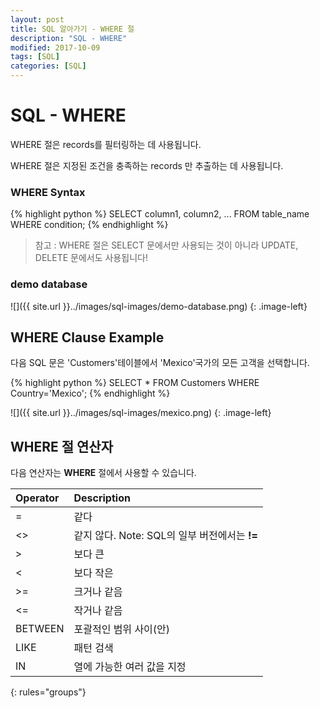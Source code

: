 ```yaml
---
layout: post
title: SQL 알아가기 - WHERE 절
description: "SQL - WHERE"
modified: 2017-10-09
tags: [SQL]
categories: [SQL]
---
```


# SQL - WHERE

WHERE 절은 records를 필터링하는 데 사용됩니다. 

WHERE 절은 지정된 조건을 충족하는 records 만 추출하는 데 사용됩니다.


### WHERE Syntax

{% highlight python %}
SELECT column1, column2, ...
FROM table_name
WHERE condition;
{% endhighlight %}

> 참고 : WHERE 절은 SELECT 문에서만 사용되는 것이 아니라 UPDATE, DELETE 문에서도 사용됩니다!

### demo database

![]({{ site.url }}../images/sql-images/demo-database.png)
{: .image-left}

## WHERE Clause Example

다음 SQL 문은 'Customers'테이블에서 'Mexico'국가의 모든 고객을 선택합니다.

{% highlight python %}
SELECT * FROM Customers
WHERE Country='Mexico';
{% endhighlight %}

![]({{ site.url }}../images/sql-images/mexico.png)
{: .image-left}


## WHERE 절 연산자

다음 연산자는 **WHERE** 절에서 사용할 수 있습니다.

| Operator | Description |
|:---------|:------------|
| =	       | 같다          |
| <>	   | 같지 않다. Note: SQL의 일부 버전에서는 **!=** |
| >	       | 보다 큰        |
| <	       | 보다 작은       |
| >=	   | 크거나 같음     |
| <=	   | 작거나 같음     |
| BETWEEN  | 포괄적인 범위 사이(안) |
| LIKE     | 패턴 검색      |
| IN	   | 열에 가능한 여러 값을 지정|
{: rules="groups"}



